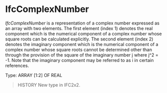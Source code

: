 # IfcComplexNumber

_IfcComplexNumber_ is a representation of a complex number expressed as an array with two elements. The first element (index 1) denotes the real component which is the numerical component of a complex number whose square roots can be calculated explicitly. The second element (index 2) denotes the imaginary component which is the numerical component of a complex number whose square roots cannot be determined other than through the provision of the square of the imaginary number j where j\^2 = -1. Note that the imaginary component may be referred to as i in certain references.<!-- end of definition -->

Type: ARRAY [1:2] OF REAL

> HISTORY New type in IFC2x2.
